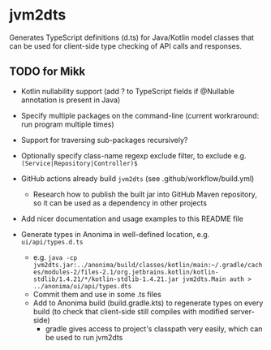 # jvm2dts

Generates TypeScript definitions (d.ts) for Java/Kotlin model classes that can be used for 
client-side type checking of API calls and responses.

## TODO for Mikk

* Kotlin nullability support (add ? to TypeScript fields if @Nullable annotation is present in Java)
* Specify multiple packages on the command-line (current workraround: run program multiple times)
* Support for traversing sub-packages recursively?  
* Optionally specify class-name regexp exclude filter, to exclude e.g. `(Service|Repository|Controller)$`

* GitHub actions already build `jvm2dts` (see .github/workflow/build.yml)
  * Research how to publish the built jar into GitHub Maven repository, so it can be used as a dependency in other projects
* Add nicer documentation and usage examples to this README file

* Generate types in Anonima in well-defined location, e.g. `ui/api/types.d.ts`
  * e.g. `java -cp jvm2dts.jar:../anonima/build/classes/kotlin/main:~/.gradle/caches/modules-2/files-2.1/org.jetbrains.kotlin/kotlin-stdlib/1.4.21/*/kotlin-stdlib-1.4.21.jar jvm2dts.Main auth > ../anonima/ui/api/types.dts`
  * Commit them and use in some .ts files
  * Add to Anonima build (build.gradle.kts) to regenerate types on every build (to check that client-side still compiles with modified server-side)
    * gradle gives access to project's classpath very easily, which can be used to run jvm2dts
